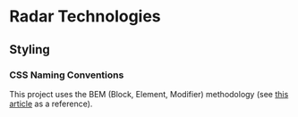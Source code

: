 # Radar Technologies

## Styling

### CSS Naming Conventions

This project uses the BEM (Block, Element, Modifier) methodology (see [this article](https://css-tricks.com/bem-101/) as a reference). 